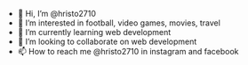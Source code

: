 - 👋 Hi, I’m @hristo2710
- 👀 I’m interested in football, video games, movies, travel
- 🌱 I’m currently learning web development
- 💞️ I’m looking to collaborate on web development
- 📫 How to reach me @hristo2710 in instagram and facebook

<!---
hristo2710/hristo2710 is a ✨ special ✨ repository because its `README.md` (this file) appears on your GitHub profile.
You can click the Preview link to take a look at your changes.
--->
